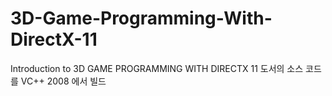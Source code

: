 # 3D-Game-Programming-With-DirectX-11
Introduction to 3D GAME PROGRAMMING WITH DIRECTX 11 도서의 소스 코드를 VC++ 2008 에서 빌드
